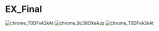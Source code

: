 # EX_Final
![chrome_T0DFvA2kAt](https://github.com/he1ox/EX_Final/assets/68780219/0eca9045-b592-4d9f-b14a-fbf101b7b5c5)
![chrome_9c38OXeAJp](https://github.com/he1ox/EX_Final/assets/68780219/e1717885-5f58-4a3f-a8e4-458b3679013b)
![chrome_T0DFvA2kAt](https://github.com/he1ox/EX_Final/assets/68780219/ef02712b-886f-43b7-8b07-25b4d12e3b88)
